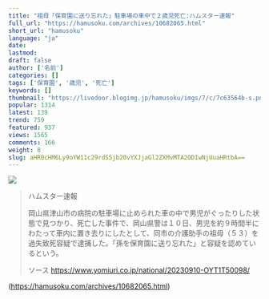 ```yaml
---
title: "祖母「保育園に送り忘れた」駐車場の車中で２歳児死亡:ハムスター速報"
full_url: "https://hamusoku.com/archives/10682065.html"
short_url: "hamusoku"
language: "ja"
date: 
lastmod: 
draft: false
author: ['名前']
categories: []
tags: ['保育園', '歳児', '死亡']
keywords: []
thumbnail: "https://livedoor.blogimg.jp/hamusoku/imgs/7/c/7c63564b-s.png"
popular: 1314
latest: 139
trend: 759
featured: 937
views: 1565
comments: 166
weight: 8
slug: aHR0cHM6Ly9oYW11c29rdS5jb20vYXJjaGl2ZXMvMTA2ODIwNjUuaHRtbA==
---
```


![](https://livedoor.blogimg.jp/hamusoku/imgs/7/c/7c63564b-s.png)

<blockquote><p>ハムスター速報</p><p> 岡山県津山市の病院の駐車場に止められた車の中で男児がぐったりした状態で見つかり、死亡した事件で、岡山県警は１０日、男児を約９時間半にわたって車内に置き去りにしたとして、同市の介護助手の祖母（５３）を過失致死容疑で逮捕した。「孫を保育園に送り忘れた」と容疑を認めているという。<br></p>ソース <a href='https://www.yomiuri.co.jp/national/20230910-OYT1T50098/' target='blank'>https://www.yomiuri.co.jp/national/20230910-OYT1T50098/</a></blockquote>

(https://hamusoku.com/archives/10682065.html)

